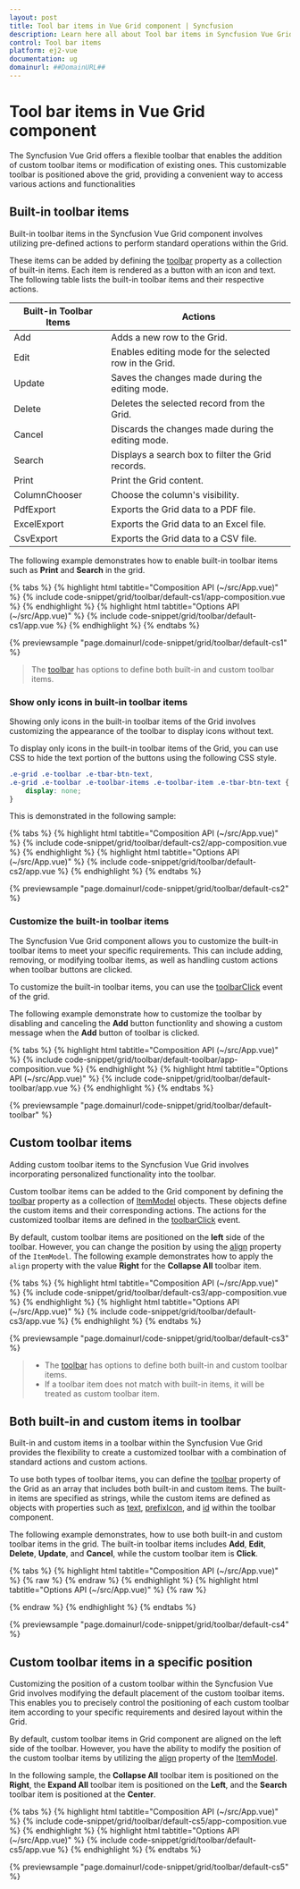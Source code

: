 ```yaml
---
layout: post
title: Tool bar items in Vue Grid component | Syncfusion
description: Learn here all about Tool bar items in Syncfusion Vue Grid component of Syncfusion Essential JS 2 and more.
control: Tool bar items 
platform: ej2-vue
documentation: ug
domainurl: ##DomainURL##
---
```


# Tool bar items in Vue Grid component

The Syncfusion Vue Grid offers a flexible toolbar that enables the addition of custom toolbar items or modification of existing ones. This customizable toolbar is positioned above the grid, providing a convenient way to access various actions and functionalities

## Built-in toolbar items

Built-in toolbar items in the Syncfusion Vue Grid component involves utilizing pre-defined actions to perform standard operations within the Grid.

These items can be added by defining the [toolbar](https://ej2.syncfusion.com/vue/documentation/api/grid/#toolbar) property as a collection of built-in items. Each item is rendered as a button with an icon and text. The following table lists the built-in toolbar items and their respective actions.

| Built-in Toolbar Items | Actions |
|------------------------|---------|
| Add | Adds a new row to the Grid.|
| Edit | Enables editing mode for the selected row in the Grid.|
| Update | Saves the changes made during the editing mode.|
| Delete | Deletes the selected record from the Grid.|
| Cancel | Discards the changes made during the editing mode.|
| Search | Displays a search box to filter the Grid records.|
| Print | Print the Grid content.|
| ColumnChooser | Choose the column's visibility.|
| PdfExport | Exports the Grid data to a PDF file.|
| ExcelExport | Exports the Grid data to an Excel file.|
| CsvExport | Exports the Grid data to a CSV file.|

The following example demonstrates how to enable built-in toolbar items such as **Print** and **Search** in the grid.

{% tabs %}
{% highlight html tabtitle="Composition API (~/src/App.vue)" %}
{% include code-snippet/grid/toolbar/default-cs1/app-composition.vue %}
{% endhighlight %}
{% highlight html tabtitle="Options API (~/src/App.vue)" %}
{% include code-snippet/grid/toolbar/default-cs1/app.vue %}
{% endhighlight %}
{% endtabs %}
        
{% previewsample "page.domainurl/code-snippet/grid/toolbar/default-cs1" %}

> The [toolbar](https://ej2.syncfusion.com/vue/documentation/api/grid/#toolbar) has options to define both built-in and custom toolbar items.

### Show only icons in built-in toolbar items

Showing only icons in the built-in toolbar items of the Grid involves customizing the appearance of the toolbar to display icons without text.

To display only icons in the built-in toolbar items of the Grid, you can use CSS to hide the text portion of the buttons using the following CSS style.

```css
.e-grid .e-toolbar .e-tbar-btn-text, 
.e-grid .e-toolbar .e-toolbar-items .e-toolbar-item .e-tbar-btn-text {
    display: none;   
}
```

This is demonstrated in the following sample:

{% tabs %}
{% highlight html tabtitle="Composition API (~/src/App.vue)" %}
{% include code-snippet/grid/toolbar/default-cs2/app-composition.vue %}
{% endhighlight %}
{% highlight html tabtitle="Options API (~/src/App.vue)" %}
{% include code-snippet/grid/toolbar/default-cs2/app.vue %}
{% endhighlight %}
{% endtabs %}
        
{% previewsample "page.domainurl/code-snippet/grid/toolbar/default-cs2" %}

### Customize the built-in toolbar items

The Syncfusion Vue Grid component allows you to customize the built-in toolbar items to meet your specific requirements. This can include adding, removing, or modifying toolbar items, as well as handling custom actions when toolbar buttons are clicked.

To customize the built-in toolbar items, you can use the [toolbarClick](https://ej2.syncfusion.com/vue/documentation/api/grid/#toolbarclick) event of the grid.

The following example demonstrate how to customize the toolbar by disabling and canceling the **Add** button functionlity and showing a custom message when the **Add** button of toolbar is clicked.

{% tabs %}
{% highlight html tabtitle="Composition API (~/src/App.vue)" %}
{% include code-snippet/grid/toolbar/default-toolbar/app-composition.vue %}
{% endhighlight %}
{% highlight html tabtitle="Options API (~/src/App.vue)" %}
{% include code-snippet/grid/toolbar/default-toolbar/app.vue %}
{% endhighlight %}
{% endtabs %}
        
{% previewsample "page.domainurl/code-snippet/grid/toolbar/default-toolbar" %}

## Custom toolbar items

Adding custom toolbar items to the Syncfusion Vue Grid involves incorporating personalized functionality into the toolbar.

Custom toolbar items can be added to the Grid component by defining the [toolbar](https://ej2.syncfusion.com/vue/documentation/api/grid/#toolbar) property as a collection of [ItemModel](https://ej2.syncfusion.com/vue/documentation/api/toolbar/itemModel) objects. These objects define the custom items and their corresponding actions. The actions for the customized toolbar items are defined in the [toolbarClick](https://ej2.syncfusion.com/vue/documentation/api/grid/#toolbarclick) event.

By default, custom toolbar items are positioned on the **left** side of the toolbar. However, you can change the position by using the [align](https://ej2.syncfusion.com/vue/documentation/api/toolbar/itemModel/#align) property of the `ItemModel`. The following example demonstrates how to apply the `align` property with the value **Right** for the **Collapse All** toolbar item.

{% tabs %}
{% highlight html tabtitle="Composition API (~/src/App.vue)" %}
{% include code-snippet/grid/toolbar/default-cs3/app-composition.vue %}
{% endhighlight %}
{% highlight html tabtitle="Options API (~/src/App.vue)" %}
{% include code-snippet/grid/toolbar/default-cs3/app.vue %}
{% endhighlight %}
{% endtabs %}
        
{% previewsample "page.domainurl/code-snippet/grid/toolbar/default-cs3" %}

> * The [toolbar](https://ej2.syncfusion.com/vue/documentation/api/grid/#toolbar) has options to define both built-in and custom toolbar items.
> * If a toolbar item does not match with built-in items, it will be treated as custom toolbar item.

## Both built-in and custom items in toolbar

Built-in and custom items in a toolbar within the Syncfusion Vue Grid provides the flexibility to create a customized toolbar with a combination of standard actions and custom actions.

To use both types of toolbar items, you can define the [toolbar](https://ej2.syncfusion.com/vue/documentation/api/grid/#toolbar) property of the Grid as an array that includes both built-in and custom items. The built-in items are specified as strings, while the custom items are defined as objects with properties such as [text](https://ej2.syncfusion.com/vue/documentation/api/toolbar/itemModel/#text), [prefixIcon](https://ej2.syncfusion.com/vue/documentation/api/toolbar/itemModel/#prefixicon), and [id](https://ej2.syncfusion.com/vue/documentation/api/toolbar/itemModel/#id) within the toolbar component.

The following example demonstrates, how to use both built-in and custom toolbar items in the grid. The built-in toolbar items includes **Add**, **Edit**, **Delete**, **Update**, and **Cancel**, while the custom toolbar item is **Click**.

{% tabs %}
{% highlight html tabtitle="Composition API (~/src/App.vue)" %}
{% raw %}
<template>
  <div id="app">
    <div style="margin-left:180px">
      <p style="color:red;" id="message">{{ message }}</p>
    </div>
    <ejs-grid ref='grid' :dataSource='data' height='200px' :editSettings='editSettings' :toolbar='toolbar'
      :toolbarClick='clickHandler'>
      <e-columns>
        <e-column field='OrderID' headerText='Order ID' textAlign='Right' :isPrimaryKey='true'
          :validationRules='orderIDRules' width=90></e-column>
        <e-column field='CustomerID' headerText='Customer ID' width=100></e-column>
        <e-column field='ShipCity' headerText='Ship City' width=100></e-column>
        <e-column field='ShipName' headerText='Ship Name' width=120></e-column>
      </e-columns>
    </ejs-grid>
  </div>
</template>
<script setup>
import { provide, ref } from "vue";
import { GridComponent as EjsGrid, ColumnDirective as EColumn, ColumnsDirective as EColumns, Toolbar, Edit } from "@syncfusion/ej2-vue-grids";
import { data } from './datasource.js';
const message = ref(null);
const orderIDRules = { required: true };
const editSettings = { allowEditing: true, allowAdding: true, allowDeleting: true };
const toolbar = [
  'Add', 'Edit', 'Delete', 'Update', 'Cancel',
  { text: 'Click', tooltipText: 'Click', prefixIcon: 'e-expand', id: 'Click' }
];
const clickHandler = function (args) {
  if (args.item.id === 'Click') {
    message.value = `Custom Toolbar Clicked`;
  }
}
provide('grid', [Toolbar, Edit]);
</script>
<style>
@import "../node_modules/@syncfusion/ej2-base/styles/tailwind.css";
@import "../node_modules/@syncfusion/ej2-buttons/styles/tailwind.css";
@import "../node_modules/@syncfusion/ej2-calendars/styles/tailwind.css";
@import "../node_modules/@syncfusion/ej2-dropdowns/styles/tailwind.css";
@import "../node_modules/@syncfusion/ej2-inputs/styles/tailwind.css";
@import "../node_modules/@syncfusion/ej2-navigations/styles/tailwind.css";
@import "../node_modules/@syncfusion/ej2-popups/styles/tailwind.css";
@import "../node_modules/@syncfusion/ej2-splitbuttons/styles/tailwind.css";
@import "../node_modules/@syncfusion/ej2-vue-grids/styles/tailwind.css";
</style>
{% endraw %}
{% endhighlight %}
{% highlight html tabtitle="Options API (~/src/App.vue)" %}
{% raw %}
<template>
  <div id="app">
    <div style="margin-left:180px"><p style="color:red;" id="message">{{ message }}</p></div>
    <ejs-grid ref='grid' :dataSource='data' height='200px' :editSettings='editSettings' :toolbar='toolbar' :toolbarClick='clickHandler'>
      <e-columns>
        <e-column field='OrderID' headerText='Order ID' textAlign='Right' :isPrimaryKey='true' :validationRules='orderIDRules' width=90></e-column>
        <e-column field='CustomerID' headerText='Customer ID' width=100></e-column>
        <e-column field='ShipCity' headerText='Ship City' width=100></e-column>
        <e-column field='ShipName' headerText='Ship Name' width=120></e-column>
      </e-columns>
    </ejs-grid>
  </div>
</template>
<script>

import { GridComponent, ColumnsDirective, ColumnDirective, Toolbar, Edit } from "@syncfusion/ej2-vue-grids";
import { data } from './datasource.js';
export default {
name: "App",
components: {
"ejs-grid":GridComponent,
"e-columns":ColumnsDirective,
"e-column":ColumnDirective
},
  data() {
    return {
      data: data,
      message:'',
      orderIDRules: { required: true },
      editSettings: { allowEditing: true, allowAdding: true, allowDeleting: true },
      toolbar: [
        'Add', 'Edit', 'Delete', 'Update', 'Cancel', 
        { text: 'Click', tooltipText: 'Click', prefixIcon: 'e-expand', id: 'Click' }
      ]
    };
  },
  methods: {
      clickHandler: function(args) {
        if (args.item.id === 'Click') {
          this.message = `Custom Toolbar Clicked`;
        }
    }
  },
  provide: {
      grid: [Toolbar, Edit]
  }
}
</script>
<style>
  @import "../node_modules/@syncfusion/ej2-base/styles/tailwind.css";
  @import "../node_modules/@syncfusion/ej2-buttons/styles/tailwind.css";
  @import "../node_modules/@syncfusion/ej2-calendars/styles/tailwind.css";
  @import "../node_modules/@syncfusion/ej2-dropdowns/styles/tailwind.css";
  @import "../node_modules/@syncfusion/ej2-inputs/styles/tailwind.css";
  @import "../node_modules/@syncfusion/ej2-navigations/styles/tailwind.css";
  @import "../node_modules/@syncfusion/ej2-popups/styles/tailwind.css";
  @import "../node_modules/@syncfusion/ej2-splitbuttons/styles/tailwind.css";
  @import "../node_modules/@syncfusion/ej2-vue-grids/styles/tailwind.css";
</style>
{% endraw %}
{% endhighlight %}
{% endtabs %}
        
{% previewsample "page.domainurl/code-snippet/grid/toolbar/default-cs4" %}

## Custom toolbar items in a specific position

Customizing the position of a custom toolbar within the Syncfusion Vue Grid involves modifying the default placement of the custom toolbar items. This enables you to precisely control the positioning of each custom toolbar item according to your specific requirements and desired layout within the Grid.

By default, custom toolbar items in Grid component are aligned on the left side of the toolbar. However, you have the ability to modify the position of the custom toolbar items by utilizing the [align](https://ej2.syncfusion.com/vue/documentation/api/toolbar/itemModel#align) property of the [ItemModel](https://ej2.syncfusion.com/vue/documentation/api/toolbar/itemModel).

In the following sample, the **Collapse All** toolbar item is positioned on the **Right**, the **Expand All** toolbar item is positioned on the **Left**, and the **Search** toolbar item is positioned at the **Center**.

{% tabs %}
{% highlight html tabtitle="Composition API (~/src/App.vue)" %}
{% include code-snippet/grid/toolbar/default-cs5/app-composition.vue %}
{% endhighlight %}
{% highlight html tabtitle="Options API (~/src/App.vue)" %}
{% include code-snippet/grid/toolbar/default-cs5/app.vue %}
{% endhighlight %}
{% endtabs %}
        
{% previewsample "page.domainurl/code-snippet/grid/toolbar/default-cs5" %}